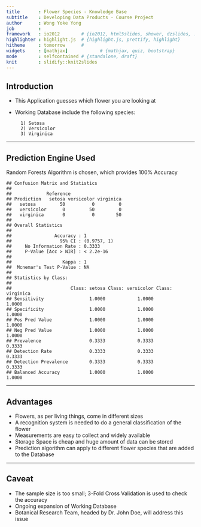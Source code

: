 ```yaml
---
title       : Flower Species - Knowledge Base
subtitle    : Developing Data Products - Course Project
author      : Wong Yoke Yong
job         : 
framework   : io2012        # {io2012, html5slides, shower, dzslides, ...}
highlighter : highlight.js  # {highlight.js, prettify, highlight}
hitheme     : tomorrow      # 
widgets     : [mathjax]            # {mathjax, quiz, bootstrap}
mode        : selfcontained # {standalone, draft}
knit        : slidify::knit2slides
---
```


## Introduction

- This Application guesses which flower you are looking at
- Working Database include the following species:
        
        1) Setosa
        2) Versicolor
        3) Virginica

---

## Prediction Engine Used

Random Forests Algorithm is chosen, which provides 100% Accuracy


```
## Confusion Matrix and Statistics
## 
##             Reference
## Prediction   setosa versicolor virginica
##   setosa         50          0         0
##   versicolor      0         50         0
##   virginica       0          0        50
## 
## Overall Statistics
##                                      
##                Accuracy : 1          
##                  95% CI : (0.9757, 1)
##     No Information Rate : 0.3333     
##     P-Value [Acc > NIR] : < 2.2e-16  
##                                      
##                   Kappa : 1          
##  Mcnemar's Test P-Value : NA         
## 
## Statistics by Class:
## 
##                      Class: setosa Class: versicolor Class: virginica
## Sensitivity                 1.0000            1.0000           1.0000
## Specificity                 1.0000            1.0000           1.0000
## Pos Pred Value              1.0000            1.0000           1.0000
## Neg Pred Value              1.0000            1.0000           1.0000
## Prevalence                  0.3333            0.3333           0.3333
## Detection Rate              0.3333            0.3333           0.3333
## Detection Prevalence        0.3333            0.3333           0.3333
## Balanced Accuracy           1.0000            1.0000           1.0000
```

---

## Advantages

- Flowers, as per living things, come in different sizes
- A recognition system is needed to do a general classification of the flower
- Measurements are easy to collect and widely available
- Storage Space is cheap and huge amount of data can be stored
- Prediction algorithm can apply to different flower species that are added to the Database

---

## Caveat

- The sample size is too small; 3-Fold Cross Validation is used to check the accuracy
- Ongoing expansion of Working Database
- Botanical Research Team, headed by Dr. John Doe, will address this issue
